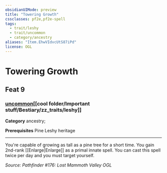 ```yaml
---
obsidianUIMode: preview
title: "Towering Growth"
cssclasses: pf2e,pf2e-spell
tags:
  - trait/leshy
  - trait/uncommon
  - category/ancestry
aliases: "Item.EhwVIdvcUtS87iPd"
license: OGL
---
```

# Towering Growth
## Feat 9
### [uncommon](cool%20folder/Important%20stuff/Bestiary/zz_traits/uncommon.md "Uncommon Rarity Trait")[[cool folder/Important stuff/Bestiary/zz_traits/leshy]]

**Category** ancestry; 



**Prerequisites** Pine Leshy heritage
* * *
You're capable of growing as tall as a pine tree for a short time. You gain 2nd-rank [[Enlarge|Enlarge]] as a primal innate spell. You can cast this spell twice per day and you must target yourself.

*Source: Pathfinder #176: Lost Mammoth Valley*
*OGL*